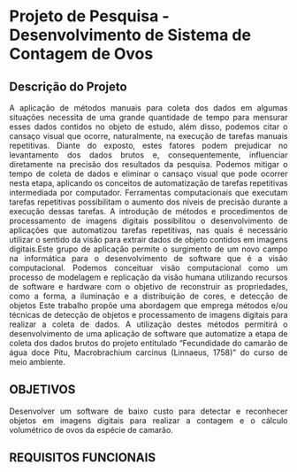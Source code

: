 # Projeto de Pesquisa - Desenvolvimento de Sistema de Contagem de Ovos
## Descrição do Projeto
<p align="justify">
A aplicação de métodos manuais para coleta dos dados em algumas situações necessita de uma grande quantidade de tempo para mensurar esses dados contidos no objeto de estudo, além disso, podemos citar o cansaço visual que ocorre, naturalmente, na execução de tarefas manuais repetitivas. Diante do exposto, estes fatores podem prejudicar no levantamento dos dados brutos e, consequentemente, influenciar diretamente na precisão dos resultados da pesquisa. Podemos mitigar o tempo de coleta de dados e eliminar o cansaço visual que pode ocorrer nesta etapa, aplicando os conceitos de automatização de tarefas repetitivas intermediada por computador. Ferramentas computacionais que executam tarefas repetitivas possibilitam o aumento dos níveis de precisão durante a execução dessas tarefas.
A introdução de métodos e procedimentos de processamento de imagens digitais possibilitou o desenvolvimento de aplicações que automatizou tarefas repetitivas, nas quais é necessário utilizar o sentido da visão para extrair dados de objeto contidos em imagens digitais.Este grupo de aplicação permite o surgimento de um novo campo na informática para o desenvolvimento de software que é a visão computacional. Podemos conceituar visão computacional como um processo de modelagem e replicação da visão humana utilizando recursos de software e hardware com o objetivo de reconstruir as propriedades, como a forma, a iluminação e a distribuição de cores, e detecção de objetos 
Este trabalho propõe uma abordagem que emprega métodos e/ou técnicas de detecção de objetos e processamento de imagens digitais para realizar a coleta de dados. A utilização destes métodos permitirá o desenvolvimento de uma aplicação de software que automatize a etapa de coleta dos dados brutos do projeto entitulado “Fecundidade do camarão de água doce Pitu, Macrobrachium carcinus (Linnaeus, 1758)” do curso de meio ambiente.
</p>

## OBJETIVOS 
<p align="justify">
Desenvolver um software de baixo custo para detectar e reconhecer objetos em imagens digitais para realizar a contagem e o cálculo volumétrico de ovos da espécie de camarão.
</p>  

## REQUISITOS FUNCIONAIS

